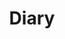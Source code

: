 ---
title: "Diary"
layout: category
permalink: /categories/Diary/
author_profile: true
taxonomy: Diary
sidebar:
  nav: "categories"
---